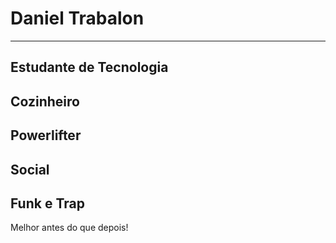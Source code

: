 # Daniel Trabalon

-------
## Estudante de Tecnologia
## Cozinheiro
## Powerlifter
## Social
## Funk e Trap

Melhor antes do que depois!